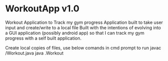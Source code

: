 # WorkoutApp v1.0
Workout Application to Track my gym progress
Application built to take user input and create/write to a local file
Built with the intentions of evolving into a GUI application (possibly android app) so that I can track my gym progress with a self built application.

Create local copies of files, use below comands in cmd prompt to run
javac <package name>/Workout.java
java <package name>.Workout
